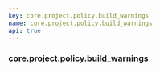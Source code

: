 ```yaml
---
key: core.project.policy.build_warnings
name: core.project.policy.build_warnings
api: true
---
```


### core.project.policy.build_warnings
